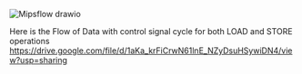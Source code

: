 ![Mipsflow drawio](https://github.com/user-attachments/assets/e584ff76-dfab-4620-a9ad-34d0abc56b13)

Here is the Flow of Data with control signal cycle for both LOAD and STORE operations
https://drive.google.com/file/d/1aKa_krFiCrwN61lnE_NZyDsuHSywiDN4/view?usp=sharing
